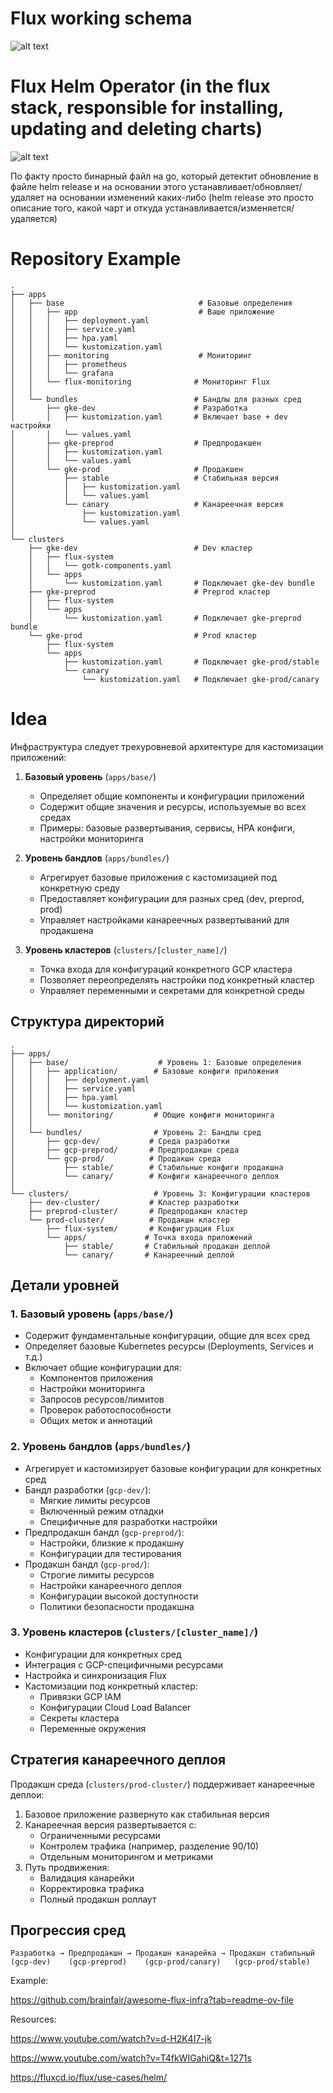 
# Flux working schema 


![alt text](<attachments/Pasted image 20250128110851.png>)


# Flux Helm Operator (in the flux stack, responsible for installing, updating and deleting charts)

![alt text](<attachments/Pasted image 20250128110931.png>)

По факту просто бинарный файл на go, который детектит обновление в файле helm release и на основании этого устанавливает/обновляет/удаляет на основании изменений каких-либо (helm release это просто описание того, какой чарт и откуда устанавливается/изменяется/удаляется)

# Repository Example

```
.
├── apps
│   ├── base                              # Базовые определения
│   │   ├── app                           # Ваше приложение
│   │   │   ├── deployment.yaml
│   │   │   ├── service.yaml
│   │   │   ├── hpa.yaml
│   │   │   └── kustomization.yaml
│   │   ├── monitoring                    # Мониторинг
│   │   │   ├── prometheus
│   │   │   └── grafana
│   │   └── flux-monitoring              # Мониторинг Flux
│   │
│   └── bundles                          # Бандлы для разных сред
│       ├── gke-dev                      # Разработка
│       │   ├── kustomization.yaml       # Включает base + dev настройки
│       │   └── values.yaml
│       ├── gke-preprod                  # Предпродакшен
│       │   ├── kustomization.yaml
│       │   └── values.yaml
│       └── gke-prod                     # Продакшен
│           ├── stable                   # Стабильная версия
│           │   ├── kustomization.yaml
│           │   └── values.yaml
│           └── canary                   # Канареечная версия
│               ├── kustomization.yaml
│               └── values.yaml
│
└── clusters
    ├── gke-dev                          # Dev кластер
    │   ├── flux-system
    │   │   └── gotk-components.yaml
    │   └── apps
    │       └── kustomization.yaml       # Подключает gke-dev bundle
    ├── gke-preprod                      # Preprod кластер
    │   ├── flux-system
    │   └── apps
    │       └── kustomization.yaml       # Подключает gke-preprod bundle
    └── gke-prod                         # Prod кластер
        ├── flux-system
        └── apps
            ├── kustomization.yaml       # Подключает gke-prod/stable
            └── canary
                └── kustomization.yaml   # Подключает gke-prod/canary
````

# Idea

Инфраструктура следует трехуровневой архитектуре для кастомизации приложений:

1. **Базовый уровень** (`apps/base/`)
   - Определяет общие компоненты и конфигурации приложений
   - Содержит общие значения и ресурсы, используемые во всех средах
   - Примеры: базовые развертывания, сервисы, HPA конфиги, настройки мониторинга

2. **Уровень бандлов** (`apps/bundles/`)
   - Агрегирует базовые приложения с кастомизацией под конкретную среду
   - Предоставляет конфигурации для разных сред (dev, preprod, prod)
   - Управляет настройками канареечных развертываний для продакшена

3. **Уровень кластеров** (`clusters/[cluster_name]/`)
   - Точка входа для конфигураций конкретного GCP кластера
   - Позволяет переопределять настройки под конкретный кластер
   - Управляет переменными и секретами для конкретной среды

## Структура директорий

```plaintext
.
├── apps/
│   ├── base/                    # Уровень 1: Базовые определения
│   │   ├── application/        # Базовые конфиги приложения
│   │   │   ├── deployment.yaml
│   │   │   ├── service.yaml
│   │   │   ├── hpa.yaml
│   │   │   └── kustomization.yaml
│   │   └── monitoring/         # Общие конфиги мониторинга
│   │
│   └── bundles/                # Уровень 2: Бандлы сред
│       ├── gcp-dev/           # Среда разработки
│       ├── gcp-preprod/       # Предпродакшн среда
│       └── gcp-prod/          # Продакшн среда
│           ├── stable/        # Стабильные конфиги продакшна
│           └── canary/        # Конфиги канареечного деплоя
│
└── clusters/                   # Уровень 3: Конфигурации кластеров
    ├── dev-cluster/           # Кластер разработки
    ├── preprod-cluster/       # Предпродакшн кластер
    └── prod-cluster/          # Продакшн кластер
        ├── flux-system/       # Конфигурация Flux
        └── apps/             # Точка входа приложений
            ├── stable/       # Стабильный продакшн деплой
            └── canary/       # Канареечный деплой
````


## Детали уровней

### 1. Базовый уровень (`apps/base/`)

- Содержит фундаментальные конфигурации, общие для всех сред
- Определяет базовые Kubernetes ресурсы (Deployments, Services и т.д.)
- Включает общие конфигурации для:
    - Компонентов приложения
    - Настройки мониторинга
    - Запросов ресурсов/лимитов
    - Проверок работоспособности
    - Общих меток и аннотаций

### 2. Уровень бандлов (`apps/bundles/`)

- Агрегирует и кастомизирует базовые конфигурации для конкретных сред
- Бандл разработки (`gcp-dev/`):
    - Мягкие лимиты ресурсов
    - Включенный режим отладки
    - Специфичные для разработки настройки
- Предпродакшн бандл (`gcp-preprod/`):
    - Настройки, близкие к продакшну
    - Конфигурации для тестирования
- Продакшн бандл (`gcp-prod/`):
    - Строгие лимиты ресурсов
    - Настройки канареечного деплоя
    - Конфигурации высокой доступности
    - Политики безопасности продакшна

### 3. Уровень кластеров (`clusters/[cluster_name]/`)

- Конфигурации для конкретных сред
- Интеграция с GCP-специфичными ресурсами
- Настройка и синхронизация Flux
- Кастомизации под конкретный кластер:
    - Привязки GCP IAM
    - Конфигурации Cloud Load Balancer
    - Секреты кластера
    - Переменные окружения

## Стратегия канареечного деплоя

Продакшн среда (`clusters/prod-cluster/`) поддерживает канареечные деплои:

1. Базовое приложение развернуто как стабильная версия
2. Канареечная версия развертывается с:
    - Ограниченными ресурсами
    - Контролем трафика (например, разделение 90/10)
    - Отдельным мониторингом и метриками
3. Путь продвижения:
    - Валидация канарейки
    - Корректировка трафика
    - Полный продакшн роллаут

## Прогрессия сред

```
Разработка → Предпродакшн → Продакшн канарейка → Продакшн стабильный
(gcp-dev)    (gcp-preprod)    (gcp-prod/canary)   (gcp-prod/stable)
```






Example:

https://github.com/brainfair/awesome-flux-infra?tab=readme-ov-file


Resources:

https://www.youtube.com/watch?v=d-H2K4I7-jk

https://www.youtube.com/watch?v=T4fkWIGahiQ&t=1271s

https://fluxcd.io/flux/use-cases/helm/
